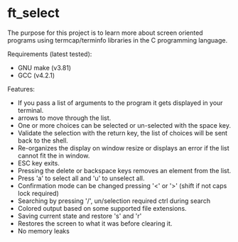 # ft_select

The purpose for this project is to learn more about screen oriented programs using termcap/terminfo libraries in the C programming language.

Requirements (latest tested):
- GNU make (v3.81) <br />
- GCC (v4.2.1)

Features:
- If you pass a list of arguments to the program it gets displayed in your terminal. <br />
- arrows to move through the list. <br />
- One or more choices can be selected or un-selected with the space key. <br />
- Validate the selection with the return key, the list of choices will be sent back to the shell. <br />
- Re-organizes the display on window resize or displays an error if the list cannot fit the in window. <br />
- ESC key exits. <br />
- Pressing the delete or backspace keys removes an element from the list. <br />
- Press 'a' to select all and 'u' to unselect all. <br />
- Confirmation mode can be changed pressing '<' or '>' (shift if not caps lock required) <br />
- Searching by pressing '/', un/selection required ctrl during search <br />
- Colored output based on some supported file extensions. <br />
- Saving current state and restore 's' and 'r' <br />
- Restores the screen to what it was before clearing it. <br />
- No memory leaks
